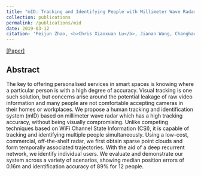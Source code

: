 ```yaml
---
title: "mID: Tracking and Identifying People with Millimeter Wave Radar (Honorable Mention Award)"
collection: publications
permalink: /publications/mid
date: 2019-03-12
citation: 'Peijun Zhao, <b>Chris Xiaoxuan Lu</b>‚ Jianan Wang, Changhao Chen, Wei Wang, Niki Trigoni, Andrew Markham. <i>In DCOSS 2019.</i>'
---
```

[[Paper]](https://christopherlu.github.io/files/papers/[DCOSS2019]mID.pdf)

## Abstract
The key to offering personalised services in smart spaces is knowing where a particular person is with a high degree of accuracy. Visual tracking is one such solution, but concerns arise around the potential leakage of raw video information and many people are not comfortable accepting cameras in their homes or workplaces. We propose a human tracking and identification system (mID) based on millimeter wave radar which has a high tracking accuracy, without being visually compromising. Unlike competing techniques based on WiFi Channel State Information (CSI), it is capable of tracking and identifying multiple people simultaneously. Using a low-cost, commercial, off-the-shelf radar, we first obtain sparse point clouds and form temporally associated trajectories. With the aid of a deep recurrent network, we identify individual users. We evaluate and demonstrate our system across a variety of scenarios, showing median position errors of 0.16m and identification accuracy of 89% for 12 people.